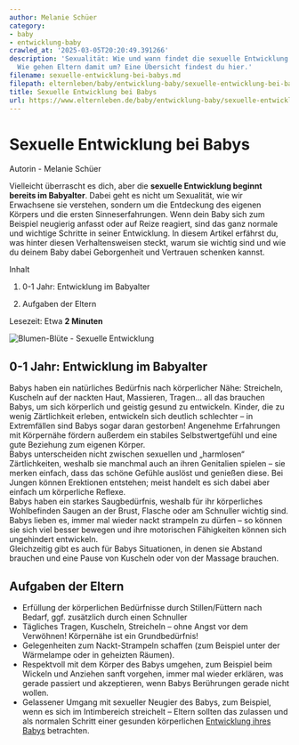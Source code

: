 ```yaml
---
author: Melanie Schüer
category:
- baby
- entwicklung-baby
crawled_at: '2025-03-05T20:20:49.391266'
description: 'Sexualität: Wie und wann findet die sexuelle Entwicklung bei Babys statt?
  Wie gehen Eltern damit um? Eine Übersicht findest du hier.'
filename: sexuelle-entwicklung-bei-babys.md
filepath: elternleben/baby/entwicklung-baby/sexuelle-entwicklung-bei-babys.md
title: Sexuelle Entwicklung bei Babys
url: https://www.elternleben.de/baby/entwicklung-baby/sexuelle-entwicklung-bei-babys/
---
```


#  Sexuelle Entwicklung bei Babys

Autorin - Melanie Schüer

Vielleicht überrascht es dich, aber die **sexuelle Entwicklung beginnt bereits
im Babyalter**. Dabei geht es nicht um Sexualität, wie wir Erwachsene sie
verstehen, sondern um die Entdeckung des eigenen Körpers und die ersten
Sinneserfahrungen. Wenn dein Baby sich zum Beispiel neugierig anfasst oder auf
Reize reagiert, sind das ganz normale und wichtige Schritte in seiner
Entwicklung. In diesem Artikel erfährst du, was hinter diesen Verhaltensweisen
steckt, warum sie wichtig sind und wie du deinem Baby dabei Geborgenheit und
Vertrauen schenken kannst.

Inhalt

1. 0-1 Jahr: Entwicklung im Babyalter

2. Aufgaben der Eltern

Lesezeit: Etwa **2 Minuten**

![Blumen-Blüte - Sexuelle
Entwicklung](/fileadmin/_processed_/1/d/csm_Artikel_Phasen_der_sexuellen_Entwicklung_I_2405c7a1e7.jpg)

##  0-1 Jahr: Entwicklung im Babyalter

Babys haben ein natürliches Bedürfnis nach körperlicher Nähe: Streicheln,
Kuscheln auf der nackten Haut, Massieren, Tragen… all das brauchen Babys, um
sich körperlich und geistig gesund zu entwickeln. Kinder, die zu wenig
Zärtlichkeit erleben, entwickeln sich deutlich schlechter – in Extremfällen
sind Babys sogar daran gestorben! Angenehme Erfahrungen mit Körpernähe fördern
außerdem ein stabiles Selbstwertgefühl und eine gute Beziehung zum eigenen
Körper.  
Babys unterscheiden nicht zwischen sexuellen und „harmlosen“ Zärtlichkeiten,
weshalb sie manchmal auch an ihren Genitalien spielen – sie merken einfach,
dass das schöne Gefühle auslöst und genießen diese. Bei Jungen können
Erektionen entstehen; meist handelt es sich dabei aber einfach um körperliche
Reflexe.  
Babys haben ein starkes Saugbedürfnis, weshalb für ihr körperliches
Wohlbefinden Saugen an der Brust, Flasche oder am Schnuller wichtig sind.
Babys lieben es, immer mal wieder nackt strampeln zu dürfen – so können sie
sich viel besser bewegen und ihre motorischen Fähigkeiten können sich
ungehindert entwickeln.  
Gleichzeitig gibt es auch für Babys Situationen, in denen sie Abstand brauchen
und eine Pause von Kuscheln oder von der Massage brauchen.

##  Aufgaben der Eltern

  * Erfüllung der körperlichen Bedürfnisse durch Stillen/Füttern nach Bedarf, ggf. zusätzlich durch einen Schnuller
  * Tägliches Tragen, Kuscheln, Streicheln – ohne Angst vor dem Verwöhnen! Körpernähe ist ein Grundbedürfnis!
  * Gelegenheiten zum Nackt-Strampeln schaffen (zum Beispiel unter der Wärmelampe oder in geheizten Räumen).
  * Respektvoll mit dem Körper des Babys umgehen, zum Beispiel beim Wickeln und Anziehen sanft vorgehen, immer mal wieder erklären, was gerade passiert und akzeptieren, wenn Babys Berührungen gerade nicht wollen.
  * Gelassener Umgang mit sexueller Neugier des Babys, zum Beispiel, wenn es sich im Intimbereich streichelt – Eltern sollten das zulassen und als normalen Schritt einer gesunden körperlichen [Entwicklung ihres Babys](https://www.elternleben.de/baby/entwicklung-baby/ "Entwicklung Baby") betrachten.

